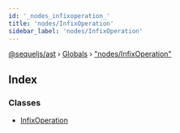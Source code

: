 ```yaml
---
id: '_nodes_infixoperation_'
title: 'nodes/InfixOperation'
sidebar_label: 'nodes/InfixOperation'
---
```


[@sequeljs/ast](../index.md) › [Globals](../globals.md) ›
["nodes/InfixOperation"](_nodes_infixoperation_.md)

## Index

### Classes

- [InfixOperation](../classes/_nodes_infixoperation_.infixoperation.md)
